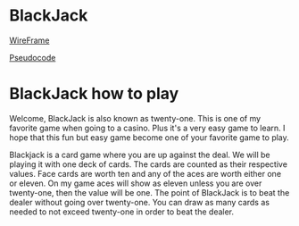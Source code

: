 # BlackJack

[WireFrame](https://www.lucidchart.com/documents/edit/f437bae5-2ef6-428f-b8d7-6423be2c5d3d/0)

[Pseudocode](https://docs.google.com/document/d/1Ku6Jkig082Kg6_7inmCMrF0HbpAc5bLj6ZyyzCZC2oA/edit)

# BlackJack how to play
Welcome, BlackJack is also known as twenty-one. 
This is one of my favorite game when going to a casino. 
Plus it's a very easy game to learn. 
I hope that this fun but easy game become one of your favorite game to play.

Blackjack is a card game where you are up against the deal. 
We will be playing it with one deck of cards. The cards are counted as their respective values.
Face cards are worth ten and any of the aces are worth either one or eleven.
On my game aces will show as eleven unless you are over twenty-one, then the value will be one.
The point of BlackJack is to beat the dealer without going over twenty-one.
You can draw as many cards as needed to not exceed twenty-one in order to beat the dealer.


